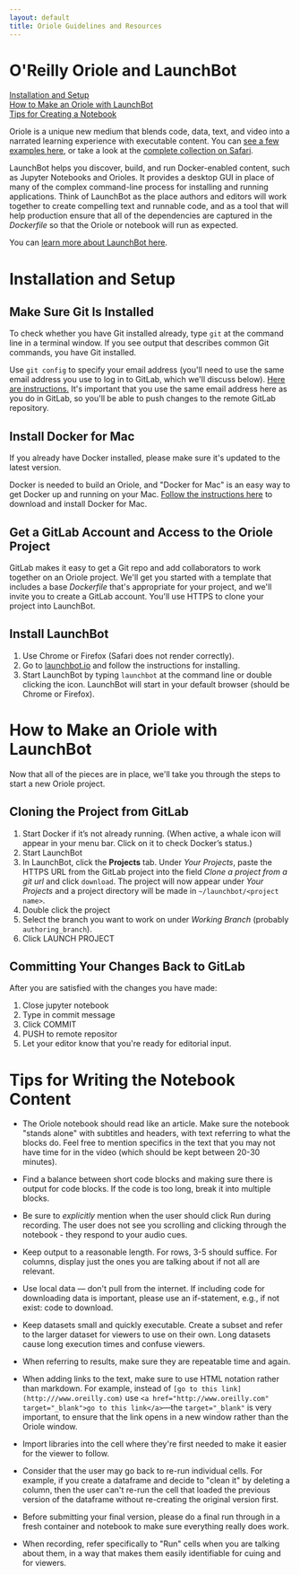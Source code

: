 ```yaml
---
layout: default
title: Oriole Guidelines and Resources
---
```


# O'Reilly Oriole and LaunchBot<a name="about_oriole"></a>

[Installation and Setup](#install)<br/>
[How to Make an Oriole with LaunchBot](#make_oriole)<br/>
[Tips for Creating a Notebook](#tips)

Oriole is a unique new medium that blends code, data, text, and video into a narrated learning experience with executable content. You can <a href="http://www.oreilly.com/oriole/">see a few examples here</a>, or take a look at the <a href="https://www.safaribooksonline.com/oriole/">complete collection on Safari</a>.

LaunchBot helps you discover, build, and run Docker-enabled content, such as Jupyter Notebooks and Orioles. It provides a desktop GUI in place of many of the complex command-line process for installing and running applications. Think of LaunchBot as the place authors and editors will work together to create compelling text and runnable code, and as a tool that will help production ensure that all of the dependencies are captured in the *Dockerfile* so that the Oriole or notebook will run as expected.

You can [learn more about LaunchBot here](http://launchbot.io/docs/). 

# Installation and Setup<a name="install"></a>

## Make Sure Git Is Installed

To check whether you have Git installed already, type `git` at the command line in a terminal window. If you see output that describes common Git commands, you have Git installed.

Use `git config` to specify your email address (you'll need to use the same email address you use to log in to GitLab, which we'll discuss below). [Here are instructions.](https://help.github.com/articles/setting-your-email-in-git/) It's important that you use the same email address here as you do in GitLab, so you'll be able to push changes to the remote GitLab repository.

## Install Docker for Mac

If you already have Docker installed, please make sure it's updated to the latest version.

Docker is needed to build an Oriole, and "Docker for Mac" is an easy way to get Docker up and running on your Mac. [Follow the instructions here](https://docs.docker.com/docker-for-mac/) to download and install Docker for Mac.

## Get a GitLab Account and Access to the Oriole Project 

GitLab makes it easy to get a Git repo and add collaborators to work together on an Oriole project. We'll get you started with a template that includes a base *Dockerfile* that's appropriate for your project, and we'll invite you to create a GitLab account. You'll use HTTPS to clone your project into LaunchBot.

## Install LaunchBot

1. Use Chrome or Firefox (Safari does not render correctly).
2. Go to [launchbot.io](launchbot.io) and follow the instructions for installing. 
3. Start LaunchBot by typing `launchbot` at the command line or double clicking the icon. LaunchBot will start in your default browser (should be Chrome or Firefox).

# How to Make an Oriole with LaunchBot<a name="make_oriole"></a>

Now that all of the pieces are in place, we'll take you through the steps to start a new Oriole project.

## Cloning the Project from GitLab

1. Start Docker if it’s not already running. (When active, a whale icon will appear in your menu bar. Click on it to check Docker’s status.)
2. Start LaunchBot
3. In LaunchBot, click the **Projects** tab. Under _Your Projects_, paste the HTTPS URL from the GitLab project into the field _Clone a project from a git url_ and click `download`. The project will now appear under _Your Projects_ and a project directory will be made in `~/launchbot/<project name>`.
4. Double click the project
5. Select the branch you want to work on under _Working Branch_ (probably `authoring_branch`).
6. Click LAUNCH PROJECT
    
## Committing Your Changes Back to GitLab

After you are satisfied with the changes you have made:

1. Close jupyter notebook
2. Type in commit message
3. Click COMMIT
4. PUSH to remote repositor
5. Let your editor know that you're ready for editorial input.

# Tips for Writing the Notebook Content<a name="tips"></a> 

* The Oriole notebook should read like an article. Make sure the notebook "stands alone" with subtitles and headers, with  text referring to what the blocks do. Feel free to mention specifics in the text that you may not have time for in the video (which should be kept between 20-30 minutes).

* Find a balance between short code blocks and making sure there is output for code blocks. If the code is too long, break it into multiple blocks. 

* Be sure to *explicitly* mention when the user should click Run during recording. The user does not see you scrolling and clicking through the notebook - they respond to your audio cues.

* Keep output to a reasonable length. For rows, 3-5 should suffice. For columns, display just the ones you are talking about if not all are relevant.

* Use local data — don't pull from the internet. If including code for downloading data is important, please use an if-statement, e.g., if not exist: code to download.

* Keep datasets small and quickly executable. Create a subset and refer to the larger dataset for viewers to use on their own. Long datasets cause long execution times and confuse viewers.

* When referring to results, make sure they are repeatable time and again.

* When adding links to the text, make sure to use HTML notation rather than markdown. For example, instead of `[go to this link](http:///www.oreilly.com)` use `<a href="http://www.oreilly.com" target="_blank">go to this link</a>`—the `target="_blank"` is very important, to ensure that the link opens in a new window rather than the Oriole window.

* Import libraries into the cell where they're first needed to make it easier for the viewer to follow.

* Consider that the user may go back to re-run individual cells. For example, if you create a dataframe and decide to "clean it" by deleting a column, then the user can't re-run the cell that loaded the previous version of the dataframe without re-creating the original version first. 

* Before submitting your final version, please do a final run through in a fresh container and notebook to make sure everything really does work.

* When recording, refer specifically to "Run" cells when you are talking about them, in a way that makes them easily identifiable for cuing and for viewers.
